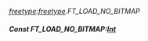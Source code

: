 _[freetype](../../modules/freetype/freetype-module.md):[freetype](../../modules/freetype/freetype-module.md).FT\_LOAD\_NO\_BITMAP_
##### Const FT\_LOAD\_NO\_BITMAP:[Int](../../modules/wonkey/wonkey-types-int.md)
